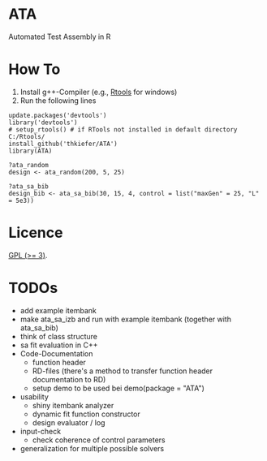 # ATA
Automated Test Assembly in R

# How To

1. Install g++-Compiler (e.g., 
[Rtools](https://cran.r-project.org/bin/windows/Rtools/) for windows)
2. Run the following lines

```{r}
update.packages('devtools')
library('devtools')
# setup_rtools() # if RTools not installed in default directory C:/Rtools/
install_github('thkiefer/ATA')
library(ATA)

?ata_random
design <- ata_random(200, 5, 25) 

?ata_sa_bib
design_bib <- ata_sa_bib(30, 15, 4, control = list("maxGen" = 25, "L" = 5e3))
``` 

# Licence

[GPL (>= 3)](http://www.gnu.org/licenses/gpl-3.0.en.html).

# TODOs

* add example itembank
* make ata_sa_izb and run with example itembank (together with ata_sa_bib)
* think of class structure
* sa fit evaluation in C++
* Code-Documentation
    + function header
    + RD-files (there's a method to transfer function header documentation to 
    RD) 
    + setup demo to be used bei demo(package = "ATA")
* usability
    + shiny itembank analyzer
    + dynamic fit function constructor
    + design evaluator / log
* input-check
    + check coherence of control parameters
* generalization for multiple possible solvers